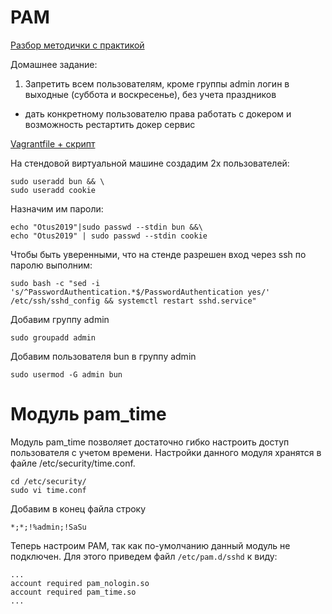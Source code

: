 # PAM

[Разбор методички с практикой](https://github.com/Edo1993/otus_14/blob/master/pam_practice.md) 

Домашнее задание:

1. Запретить всем пользователям, кроме группы admin логин в выходные (суббота и воскресенье), без учета праздников
* дать конкретному пользователю права работать с докером и возможность рестартить докер сервис

[Vagrantfile + скрипт](https://github.com/Edo1993/otus_14/tree/master/homework) 

На стендовой виртуальной машине создадим 2х пользователей:
```
sudo useradd bun && \
sudo useradd cookie
```
Назначим им пароли:
```
echo "Otus2019"|sudo passwd --stdin bun &&\
echo "Otus2019" | sudo passwd --stdin cookie
```
Чтобы быть уверенными, что на стенде разрешен вход через ssh по паролю выполним:
```
sudo bash -c "sed -i 's/^PasswordAuthentication.*$/PasswordAuthentication yes/' /etc/ssh/sshd_config && systemctl restart sshd.service"
```
Добавим группу admin
```
sudo groupadd admin
```
Добавим пользователя bun в группу admin 
```
sudo usermod -G admin bun
```

# Модуль pam_time

Модуль pam_time позволяет достаточно гибко настроить доступ пользователя с учетом времени. Настройки данного модуля хранятся в файле /etc/security/time.conf.
```
cd /etc/security/
sudo vi time.conf
```
Добавим в конец файла строку
```
*;*;!%admin;!SaSu
```
Теперь настроим PAM, так как по-умолчанию данный модуль не подключен.
Для этого приведем файл ```/etc/pam.d/sshd``` к виду:
```
...
account required pam_nologin.so
account required pam_time.so
...
```
